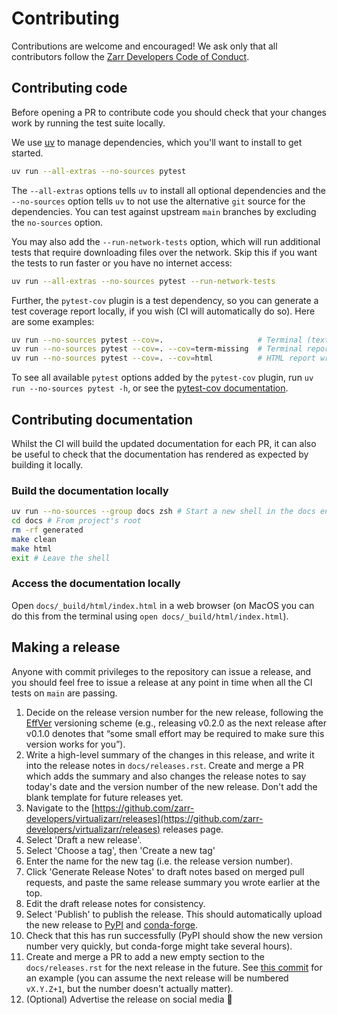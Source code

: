 # Contributing

Contributions are welcome and encouraged! We ask only that all contributors follow the [Zarr Developers Code of Conduct](https://github.com/zarr-developers/.github/blob/main/CODE_OF_CONDUCT.md).

## Contributing code

Before opening a PR to contribute code you should check that your changes work by running the test suite locally.

We use [uv](https://docs.astral.sh/uv/getting-started/installation/) to manage dependencies, which you'll want to install to get started.

```bash
uv run --all-extras --no-sources pytest
```
The `--all-extras` options tells `uv` to install all optional dependencies and the `--no-sources` option tells `uv` to not use the
alternative `git` source for the dependencies. You can test against upstream `main` branches by excluding the `no-sources` option.


You may also add the `--run-network-tests` option, which will run additional tests
that require downloading files over the network.  Skip this if you want the tests to run
faster or you have no internet access:

```bash
uv run --all-extras --no-sources pytest --run-network-tests
```

Further, the `pytest-cov` plugin is a test dependency, so you can generate a test
coverage report locally, if you wish (CI will automatically do so).  Here are some
examples:

```bash
uv run --no-sources pytest --cov=.                     # Terminal (text) report (--cov=term)
uv run --no-sources pytest --cov=. --cov=term-missing  # Terminal report showing missing coverage
uv run --no-sources pytest --cov=. --cov=html          # HTML report written to htmlcov/index.html
```

To see all available `pytest` options added by the `pytest-cov` plugin, run
`uv run --no-sources pytest -h`, or see the
[pytest-cov documentation](https://pytest-cov.readthedocs.io/en/latest/readme.html).

## Contributing documentation

Whilst the CI will build the updated documentation for each PR, it can also be useful to check that the documentation has rendered as expected by building it locally.

### Build the documentation locally

```bash
uv run --no-sources --group docs zsh # Start a new shell in the docs environment
cd docs # From project's root
rm -rf generated
make clean
make html
exit # Leave the shell
```

### Access the documentation locally

Open `docs/_build/html/index.html` in a web browser (on MacOS you can do this from the terminal using `open docs/_build/html/index.html`).

## Making a release

Anyone with commit privileges to the repository can issue a release, and you should feel free to issue a release at any point in time when all the CI tests on `main` are passing.

1. Decide on the release version number for the new release, following the [EffVer](https://jacobtomlinson.dev/effver/) versioning scheme (e.g., releasing v0.2.0 as the next release after v0.1.0 denotes that “some small effort may be required to make sure this version works for you”).
2. Write a high-level summary of the changes in this release, and write it into the release notes in `docs/releases.rst`. Create and merge a PR which adds the summary and also changes the release notes to say today's date and the version number of the new release. Don't add the blank template for future releases yet.
3. Navigate to the [https://github.com/zarr-developers/virtualizarr/releases](https://github.com/zarr-developers/virtualizarr/releases) releases page.
4. Select 'Draft a new release'.
5. Select 'Choose a tag', then 'Create a new tag'
6. Enter the name for the new tag (i.e. the release version number).
7. Click 'Generate Release Notes' to draft notes based on merged pull requests, and paste the same release summary you wrote earlier at the top.
8. Edit the draft release notes for consistency.
9. Select 'Publish' to publish the release. This should automatically upload the new release to [PyPI](https://pypi.org/project/virtualizarr/) and [conda-forge](https://anaconda.org/conda-forge/virtualizarr).
10. Check that this has run successfully (PyPI should show the new version number very quickly, but conda-forge might take several hours).
11. Create and merge a PR to add a new empty section to the `docs/releases.rst` for the next release in the future. See [this commit](https://github.com/zarr-developers/VirtualiZarr/commit/e3912f08e22f2e3230af6eb1a2aacb5728822fa1) for an example (you can assume the next release will be numbered `vX.Y.Z+1`, but the number doesn't actually matter).
12. (Optional) Advertise the release on social media 📣
